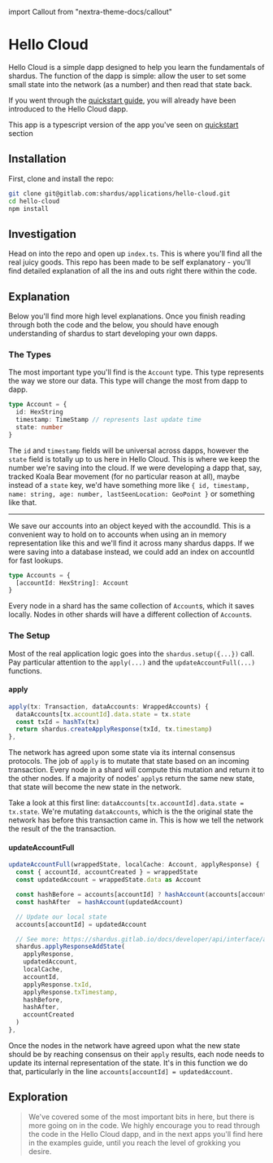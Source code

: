 import Callout from "nextra-theme-docs/callout"

# Hello Cloud

Hello Cloud is a simple dapp designed to help you learn the fundamentals of
shardus. The function of the dapp is simple: allow the user to set some small
state into the network (as a number) and then read that state back.

If you went through the [quickstart guide](/docs/quickstart), you
will already have been introduced to the Hello Cloud dapp.

<Callout emoji="!!" type="default">

This app is a typescript version of the app you've seen on [quickstart](../quickstart) section

</Callout>


## Installation

First, clone and install the repo:

```sh
git clone git@gitlab.com:shardus/applications/hello-cloud.git
cd hello-cloud
npm install
```

## Investigation

Head on into the repo and open up `index.ts`. This is where you'll find all the
real juicy goods. This repo has been made to be self explanatory - you'll find
detailed explanation of all the ins and outs right there within the code.

## Explanation

Below you'll find more high level explanations. Once you finish reading
through both the code and the below, you should have enough understanding of shardus
to start developing your own dapps.

### The Types

The most important type you'll find is the `Account` type. This type represents
the way we store our data. This type will change the most from dapp to dapp.

```ts
type Account = {
  id: HexString
  timestamp: TimeStamp // represents last update time
  state: number
}
```

The `id` and `timestamp` fields will be universal across dapps, however the
`state` field is totally up to us here in Hello Cloud. This is where we keep
the number we're saving into the cloud. If we were developing a dapp that, say,
tracked Koala Bear movement (for no particular reason at all), maybe instead of
a `state` key, we'd have something more like
`{ id, timestamp, name: string, age: number, lastSeenLocation: GeoPoint }` or something
like that.

---

We save our accounts into an object keyed with the accoundId. This is a convenient
way to hold on to accounts when using an in memory representation like this and we'll
find it across many shardus dapps. If we were saving into a database instead, we
could add an index on accountId for fast lookups.

```ts
type Accounts = {
  [accountId: HexString]: Account
}
```

<Callout emoji="💡" type="default">

Every node in a shard has the same collection of `Account`s, which it saves locally.
Nodes in other shards will have a different collection of `Account`s.

</Callout>

### The Setup

Most of the real application logic goes into the `shardus.setup({...})` call.
Pay particular attention to the `apply(...)` and the `updateAccountFull(...)` functions.

#### apply

```ts
apply(tx: Transaction, dataAccounts: WrappedAccounts) {
  dataAccounts[tx.accountId].data.state = tx.state
  const txId = hashTx(tx)
  return shardus.createApplyResponse(txId, tx.timestamp)
},
```

The network has agreed upon some state via its internal consensus protocols.
The job of `apply` is to mutate that state based on an incoming transaction.
Every node in a shard will compute this mutation and return it to the other
nodes. If a majority of nodes' `apply`s return the same new state, that state
will become the new state in the network.

Take a look at this first line: `dataAccounts[tx.accountId].data.state = tx.state`.
We're mutating `dataAccounts`, which is the the original state the network has
before this transaction came in. This is how we tell the network the result
of the the transaction.

#### updateAccountFull

```ts
updateAccountFull(wrappedState, localCache: Account, applyResponse) {
  const { accountId, accountCreated } = wrappedState
  const updatedAccount = wrappedState.data as Account

  const hashBefore = accounts[accountId] ? hashAccount(accounts[accountId]) : '' // Can't pass in undefined
  const hashAfter  = hashAccount(updatedAccount)

  // Update our local state
  accounts[accountId] = updatedAccount

  // See more: https://shardus.gitlab.io/docs/developer/api/interface/applyResponseAddState.html
  shardus.applyResponseAddState(
    applyResponse,
    updatedAccount,
    localCache,
    accountId,
    applyResponse.txId,
    applyResponse.txTimestamp,
    hashBefore,
    hashAfter,
    accountCreated
  )
},
```

Once the nodes in the network have agreed upon what the new state should be by
reaching consensus on their `apply` results, each node needs to update its internal
representation of the state. It's in this function we do that, particularly
in the line `accounts[accountId] = updatedAccount`.

## Exploration

> We've covered some of the most important bits in here, but there is more going on in the code.
> We highly encourage you to read through the code in the Hello Cloud dapp, and in the next
> apps you'll find here in the examples guide, until you reach the level of grokking you desire.
